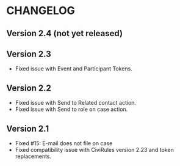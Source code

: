 # CHANGELOG

## Version 2.4 (not yet released)

## Version 2.3

* Fixed issue with Event and Participant Tokens.

## Version 2.2

* Fixed issue with Send to Related contact action.
* Fixed issue with Send to role on case action.

## Version 2.1

* Fixed #15: E-mail does not file on case
* Fixed compatibility issue with CiviRules version 2.23 and token replacements.
